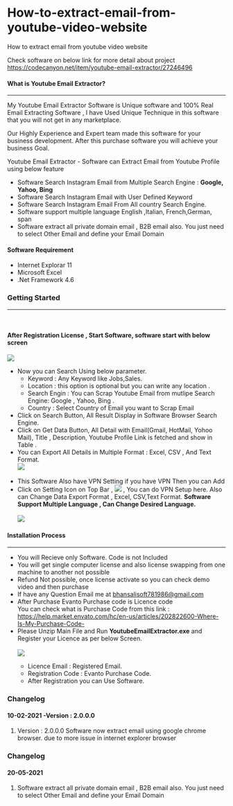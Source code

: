 # How-to-extract-email-from-youtube-video-website
How to extract email from youtube video website

Check software on below link for more detail about project 
https://codecanyon.net/item/youtube-email-extractor/27246496

 <h4>What is Youtube Email Extractor?</h4>
            <hr class="notop">
	<p>
			     My Youtube Email Extractor  Software is Unique software and 100% Real Email Extracting Software , I have Used Unique Technique in this software that you will not get in any marketplace.
			</p>
			<p>
			     Our Highly Experience and Expert team made this software for your business development. After this purchase software you will achieve your business Goal.
			</p>
            <p>
                Youtube Email Extractor - Software can Extract Email from Youtube Profile using below feature 
                <ul>
                    <li>
                        Software Search Instagram Email from Multiple Search Engine : <b>Google, Yahoo, Bing</b>
                    </li>
	 <li>
                        Software Search Instagram Email with User Defined Keyword
                    </li>			
		  <li>
                        Software Search Instagram Email From All country Search Engine.
                    </li>
	<li>
                        Software support multiple language English ,Italian, French,German, span
                    </li>
<li>
                        Software extract all private domain email , B2B email also. You just need to select Other Email and define your Email Domain
</li>
                </ul>
            </p>
			<h4> Software Requirement </h4>
        <p>
<ul>
                    <li>
                        Internet Explorar 11
                    </li>    
 <li>
                       Microsoft Excel
                    </li>    <li>
                        .Net Framework 4.6
                    </li>
                </ul>
    </p>
			  <div class="page-header">
                <h3>Getting Started</h3>
                <hr class="notop">
            </div>
            <br>
            <h4>After Registration License , Start Software, software start with below screen</h4>
			<img src="http://bhansalisoft.com/EvantoSnap/Youtube/02.png"></img>
			 <ul>
                  <li>Now you can Search Using  below parameter.
				       <ul>
                  <li>Keyword :   Any Keyword like Jobs,Sales.</li>
				  <li>Location :  this option is optional but you can write any location .</li>
				   <li>Search Engin : You can Scrap Youtube Email from mutlipe Search Engine: Google , Yahoo, Bing .</li>
				   <li>Country : Select Country of Email you want to Scrap Email</li>
                </ul>
				  </li>
				  <li>Click on Search Button, All Result Display in Software Browser Search Engine.  </li>
		        <li>Click on Get Data Button, All Detail with Email(Gmail, HotMail, Yohoo Mail), Title , Description, Youtube Profile Link is fetched and show in Table .  </li>
		            <li>You can Export All Details in Multiple Format : Excel, CSV , And Text Format.</li>
				   	<img src="http://bhansalisoft.com/EvantoSnap/Youtube/03.png"></img>
				   	<br/>
						<br/>
				   <li>This Software Also have VPN Setting if you have VPN Then you can Add  
				   <br/>
				   <li> Click on Setting Icon on Top Bar , <img src="http://bhansalisoft.com/EvantoSnap/settingicon.png"></img> ,
				   You can do  VPN Setup here.  Also can Change Data Export Format , Excel, CSV,Text Format.
				   <b>Software Support Multiple Language , Can Change Desired Language.</b>
				   	<br/>
					<br/>
					 	<img src="http://bhansalisoft.com/EvantoSnap/Youtube/05.png"></img>
				   </li>
              </ul>
			   <div class="page-header">
                <h4>Installation Process </h4>
                <hr class="notop">
            </div>
            <ul>
			    <li>You will Recieve only Software. Code is not Included</li>
  <li>You will get single computer license and also license swapping from one machine to another not possible</li>
			      <li>Refund Not possible, once license activate so you can check demo video and then purchase</li>
	<li>	If have any Question Email me at  <a href="mailto:bhansalisoft781986@gmail.com">bhansalisoft781986@gmail.com</a>
      </li>
                <li>After Purchase Evanto Purchase code is Licence code 
                  <br/>
                   You can check what is Purchase Code from this link :<a href="https://help.market.envato.com/hc/en-us/articles/202822600-Where-Is-My-Purchase-Code-"> https://help.market.envato.com/hc/en-us/articles/202822600-Where-Is-My-Purchase-Code-</a>
				</li>
	           <li>Please Unzip Main File and Run <b>YoutubeEmailExtractor.exe</b> and Register your Licence as per below Screen.</li>
			       <br/>
     			<img src="http://bhansalisoft.com/EvantoSnap/Youtube/01.png"></img>
			   <ul>
                  <li>Licence Email :   Registered Email.</li>
				  <li>Registration Code :  Evanto Purchase Code.</li>
				   <li>After Registration you can Use Software.</li>
                </ul>
            </ul>
<h3 id="item-description__changelog">Changelog</h3>
<h4 id="item-description__2-2-0-03-06-2020">10-02-2021 -Version : 2.0.0.0</h4>
<ol>
    <li>
                    Version : 2.0.0.0    Software now extract email using google chrome browser. due to more issue in internet explorer browser
</li>
</ol>
<h3 id="item-description__changelog">Changelog</h3>
<h4 id="item-description__2-2-0-03-06-2020">20-05-2021</h4>


<ol>
    <li>
                        Software extract all private domain email , B2B email also. You just need to select Other Email and define your Email Domain
</li>


</ol>



